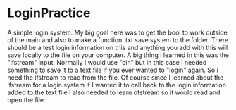 # LoginPractice
 
A simple login system. My big goal here was to get the bool to work outside of the main and also to make a function .txt save system to the folder. There should be a test login information on this and anything you add with this will save locally to the file on your computer. A big thing I learned in this was the "ifstream" input. Normally I would use "cin" but in this case I needed something to save it to a text file if you ever wanted to "login" again. So i need the ifstream to read from the file. Of course since I learned about the ifstream for a login system if I wanted it to call back to the login information added to the text file I also needed to learn ofstream so it would read and open the file.